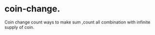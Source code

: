 # coin-change.
Coin change count ways to make sum ,count all combination with infinite supply of coin.
